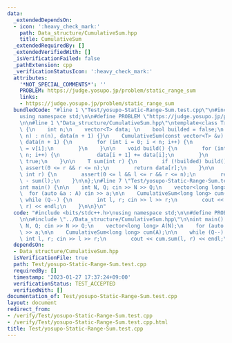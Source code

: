 ```yaml
---
data:
  _extendedDependsOn:
  - icon: ':heavy_check_mark:'
    path: Data_structure/CumulativeSum.hpp
    title: CumulativeSum
  _extendedRequiredBy: []
  _extendedVerifiedWith: []
  _isVerificationFailed: false
  _pathExtension: cpp
  _verificationStatusIcon: ':heavy_check_mark:'
  attributes:
    '*NOT_SPECIAL_COMMENTS*': ''
    PROBLEM: https://judge.yosupo.jp/problem/static_range_sum
    links:
    - https://judge.yosupo.jp/problem/static_range_sum
  bundledCode: "#line 1 \"Test/yosupo-Static-Range-Sum.test.cpp\"\n#include <bits/stdc++.h>\n\
    using namespace std;\n\n#define PROBLEM \"https://judge.yosupo.jp/problem/static_range_sum\"\
    \n\n#line 1 \"Data_structure/CumulativeSum.hpp\"\ntemplate<class T> struct CumulativeSum\
    \ {\n    int n;\n    vector<T> data; \n    bool builded = false;\n    CumulativeSum(int\
    \ n) : n(n), data(n + 1) {}\n    CumulativeSum(const vector<T> &v) : n(v.size()),\
    \ data(n + 1) {\n        for (int i = 0; i < n; i++) {\n            data[i + 1]\
    \ = v[i];\n        }\n    }\n\n    void build() {\n        for (int i = 0; i <\
    \ n; i++) {\n            data[i + 1] += data[i];\n        }\n        builded =\
    \ true;\n    }\n\n    T sum(int r) {\n        if (!builded) build();\n       \
    \ assert(0 <= r && r <= n);\n        return data[r];\n    }\n\n    T sum(int l,\
    \ int r) {\n        assert(0 <= l && l <= r && r <= n);\n        return sum(r)\
    \ - sum(l);\n    }\n\n};\n#line 7 \"Test/yosupo-Static-Range-Sum.test.cpp\"\n\n\
    int main() {\n\n    int N, Q; cin >> N >> Q;\n    vector<long long> A(N);\n  \
    \  for (auto &a : A) cin >> a;\n\n    CumulativeSum<long long> cum(A);\n\n   \
    \ while (Q--) {\n        int l, r; cin >> l >> r;\n        cout << cum.sum(l,\
    \ r) << endl;\n    }\n\n}\n"
  code: "#include <bits/stdc++.h>\nusing namespace std;\n\n#define PROBLEM \"https://judge.yosupo.jp/problem/static_range_sum\"\
    \n\n#include \"../Data_structure/CumulativeSum.hpp\"\n\nint main() {\n\n    int\
    \ N, Q; cin >> N >> Q;\n    vector<long long> A(N);\n    for (auto &a : A) cin\
    \ >> a;\n\n    CumulativeSum<long long> cum(A);\n\n    while (Q--) {\n       \
    \ int l, r; cin >> l >> r;\n        cout << cum.sum(l, r) << endl;\n    }\n\n}"
  dependsOn:
  - Data_structure/CumulativeSum.hpp
  isVerificationFile: true
  path: Test/yosupo-Static-Range-Sum.test.cpp
  requiredBy: []
  timestamp: '2023-01-27 17:37:24+09:00'
  verificationStatus: TEST_ACCEPTED
  verifiedWith: []
documentation_of: Test/yosupo-Static-Range-Sum.test.cpp
layout: document
redirect_from:
- /verify/Test/yosupo-Static-Range-Sum.test.cpp
- /verify/Test/yosupo-Static-Range-Sum.test.cpp.html
title: Test/yosupo-Static-Range-Sum.test.cpp
---
```


